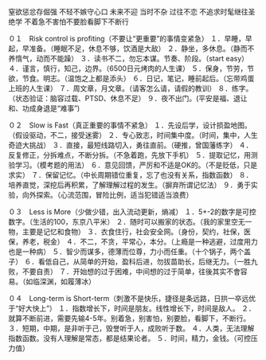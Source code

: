 窒欲惩忿存倔强 不轻不嫉守心口 未来不迎 当时不杂 过往不恋 
不追求时髦继往圣绝学 不着急不害怕不要脸看脚下不断行

０１　Risk control is profiting（不要让“更重要”的事情变紧急）
	１．早睡，早起，早准备。（睡眠不足，休息不够，饮酒是大敌）
	２．静坐，多休息。（静而不养惰气，动而不能躁）
	３．读书不二，勿忘本谋。节奏、阶段。（start easy）
	４．谨言，慎行，知己，边界。（6500日元烤肉的人生课）
	５．保身，节劳，节欲，节食。明志。（温饱之上都是添头）
	６．日记，笔记，睡前起后。（忘带鸡蛋上班的人生课）
	７．周文章，月文章。（请客怎么请，请假的教训）
	８．练字。（状态验证：脑容过载、PTSD、休息不足）
	９．夜不出门。(平安是福、退让和、功成身退是“难事”)

０２　Slow is Fast（真正重要的事情不紧急）
	１．先设后学，设计损盈地图。（假设驱动，不二，接受迷雾）
	２．专心致志，时间集中度。（时间，集中，人生奇迹大挑战）
	３．直接，最短线路切入，勇往直前。（硬推，曾国藩练字）
	４．反复修正，分拆难点，不断分拆。（不急着跑，先放下手机）
	５．提取记忆，用测验学习。（模考题的用法）
	６．意见回馈，严厉和不适是OK的。（不是贬低，只是求实）
	７．保留记忆。（中长周期错位重复，忘了也没有关系，指数函数）
	８．培养直觉，深挖后再积累，了解理解过程的发生。（摒弃所谓记忆法）
	９．勇于实验，向外探索。（心流范围，冒险比例，适当犯错适当浪费）

０３　Less is More（少做少错，出入流动更新，熵减）
	１．5+-2的数字是可控数字。（生活的100，东京八平米）
	２．随时可以搬家的状态。（我的家里空无一物，主要是记忆和食物）
	３．衣食住行，社会安全网。（身份，契约，社保，医保，养老，税金）
	４．不二，不贪，平常心，本分。（上瘾是一种逃避，过度用力也是一种病）
	５．智少而谋多，德薄而位尊，力小而任重。（十个锅子，两个盖子）
	６．看低自己，从简单的开始，盈科后进，勿拔苗助长，后继无力。（一胜九败，不要自责）
	７．开始想的过于困难，中间想的过于简单，往後其实不會容易。（如临深渊，如履薄冰）

０４　Long-term is Short-term（刺激不是快乐，捷径是条远路，日拱一卒远优于“好大快上”）
	１．指数增长下，时间是朋友。线性增长下，时间是敌人。
	２．就算不断前进，需要先输4-5年。别着急，别害怕，别要脸，看脚下，不断行。
	３．短期，中期，是非听于己，毁誉听于人，成败听于数。
	４．人类，无法理解指数函数。没有人理解是常态，都是结果论者。
	５．时间，精力，金钱。（可控压力值）

